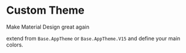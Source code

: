 # Custom Theme

Make Material Design great again

extend from `Base.AppTheme` or `Base.AppTheme.V15` and define your main colors.